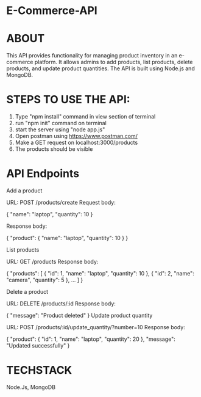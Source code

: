 # E-Commerce-API


# ABOUT
This API provides functionality for managing product inventory in an e-commerce platform. It allows admins to add products, list products, delete products, and update product quantities. The API is built using Node.js and MongoDB.

# **STEPS TO USE THE API:**
1) Type "npm install" command in view section of terminal 
1) run "npm init" command on terminal 
2) start the server using "node app.js"
3) Open postman using https://www.postman.com/
4) Make a GET request on localhost:3000/products
5) The products should be visible


# **API Endpoints**
  
  
  Add a product

URL: POST /products/create
Request body:


{ "name": "laptop", "quantity": 10 }
  
Response body:


{ "product": { "name": "laptop", "quantity": 10 } }
  
  
List products

URL: GET /products
Response body:

{ "products": [ { "id": 1, "name": "laptop", "quantity": 10 }, { "id": 2, "name": "camera", "quantity": 5 }, ... ] }

  
Delete a product

URL: DELETE /products/:id
Response body:

{ "message": "Product deleted" }
Update product quantity

URL: POST /products/:id/update_quantity/?number=10
Response body:

{ "product": { "id": 1, "name": "laptop", "quantity": 20 }, "message": "Updated successfully" }


# TECHSTACK
Node.Js, MongoDB
